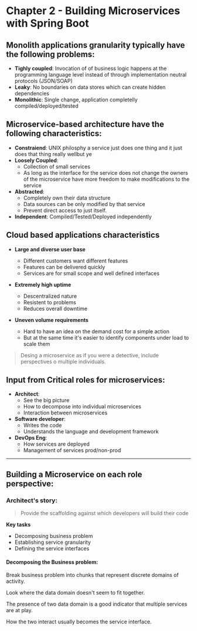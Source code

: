 # Chapter 2 - Building Microservices with Spring Boot

## Monolith applications granularity typically have the following problems:

- **Tighly coupled**: Invocation of of business logic happens at the programming language level instead of through implementation neutral protocols (JSON/SOAP)
- **Leaky**: No boundaries on data stores which can create hidden dependencies
- **Monolithic**: Single change, application completelly compiled/deployed/tested

## Microservice-based architecture have the following characteristics:

- **Constraiend**: UNIX philosphy a service just does one thing and it just does that thing really wellbut ye
- **Loosely Coupled**:
	-  Collection of small services
	-  As long as the interface for the service does not change the owners of the microservice have more freedom to make modifications to the service
- **Abstracted**:
	- Completely own their data structure
	- Data sources can be only modified by that service
	- Prevent direct access to just itself.
- **Independent**: Compiled/Tested/Deployed independently

## Cloud based applications characteristics
- **Large and diverse user base**
	- Different customers want different features
	- Features can be delivered quickly
	- Services are for small scope and well defined interfaces

- **Extremely high uptime**
	- Descentralized nature
	- Resistent to problems
	- Reduces overall downtime

- **Uneven volume requirements**
	- Hard to have an idea on the demand cost for a simple action
	- But at the same time it's easier to identify components under load to scale them

> Desing a microservice as if you were a detective, include perspectives o multiple individuals.

## Input from Critical roles for microservices:

- **Architect**:
	- See the big picture
	- How to decompose into individual microservices
	- Interaction between microservices
- **Software developer**:
	- Writes the code
	- Understands the language and development framework
- **DevOps Eng**: 
	- How services are deployed
	- Management of services prod/non-prod

----


## Building a Microservice on each role perspective:

### Architect's story:

> Provide the scaffolding against which developers will build their code

 **Key tasks**
 
 - Decomposing business problem
 - Establishing service granularity
 - Defining the service interfaces

#### Decomposing the Business problem:
 
Break business problem into chunks that represent discrete domains of activity.

Look where the data domain doesn't seem to fit together.

The presence of two data domain is a good indicator that multiple services are at play.

How the two interact usually becomes the service interface.
 

 
